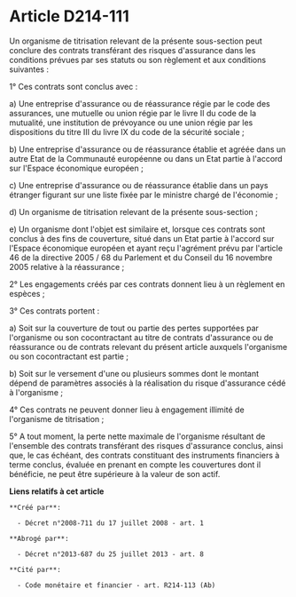 # Article D214-111

Un organisme de titrisation relevant de la présente sous-section peut conclure des contrats transférant des risques
d'assurance dans les conditions prévues par ses statuts ou son règlement et aux conditions suivantes : 

1° Ces contrats sont conclus avec : 

a) Une entreprise d'assurance ou de réassurance régie par le code des assurances, une mutuelle ou union régie par le livre II
du code de la mutualité, une institution de prévoyance ou une union régie par les dispositions du titre III du livre IX du
code de la sécurité sociale ; 

b) Une entreprise d'assurance ou de réassurance établie et agréée dans un autre Etat de la Communauté européenne ou dans un
Etat partie à l'accord sur l'Espace économique européen ; 

c) Une entreprise d'assurance ou de réassurance établie dans un pays étranger figurant sur une liste fixée par le ministre
chargé de l'économie ; 

d) Un organisme de titrisation relevant de la présente sous-section ; 

e) Un organisme dont l'objet est similaire et, lorsque ces contrats sont conclus à des fins de couverture, situé dans un Etat
partie à l'accord sur l'Espace économique européen et ayant reçu l'agrément prévu par l'article 46 de la directive 2005 / 68
du Parlement et du Conseil du 16 novembre 2005 relative à la réassurance ; 

2° Les engagements créés par ces contrats donnent lieu à un règlement en espèces ; 

3° Ces contrats portent : 

a) Soit sur la couverture de tout ou partie des pertes supportées par l'organisme ou son cocontractant au titre de contrats
d'assurance ou de réassurance ou de contrats relevant du présent article auxquels l'organisme ou son cocontractant est
partie ; 

b) Soit sur le versement d'une ou plusieurs sommes dont le montant dépend de paramètres associés à la réalisation du risque
d'assurance cédé à l'organisme ; 

4° Ces contrats ne peuvent donner lieu à engagement illimité de l'organisme de titrisation ; 

5° A tout moment, la perte nette maximale de l'organisme résultant de l'ensemble des contrats transférant des risques
d'assurance conclus, ainsi que, le cas échéant, des contrats constituant des instruments financiers à terme conclus, évaluée
en prenant en compte les couvertures dont il bénéficie, ne peut être supérieure à la valeur de son actif.

**Liens relatifs à cet article**

	**Créé par**:

	  - Décret n°2008-711 du 17 juillet 2008 - art. 1

	**Abrogé par**:

	  - Décret n°2013-687 du 25 juillet 2013 - art. 8

	**Cité par**:

	  - Code monétaire et financier - art. R214-113 (Ab)
